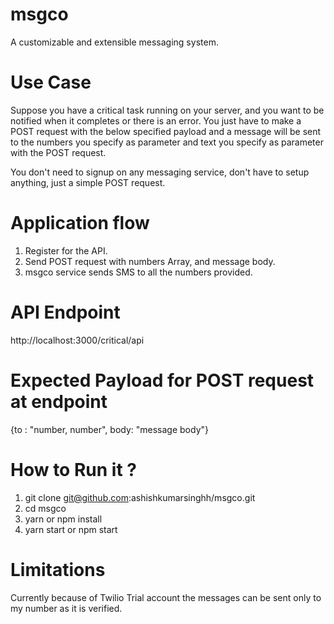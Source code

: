 # msgco

A customizable and extensible messaging system.

# Use Case

Suppose you have a critical task running on your server, and you want to be notified when it completes or there is an error. You just have to make a POST request with the below specified payload and a message will be sent to the numbers you specify as parameter and text you specify as parameter with the POST request.

You don't need to signup on any messaging service, don't have to setup anything, just a simple POST request.

# Application flow

1. Register for the API.
2. Send POST request with numbers Array, and message body.
3. msgco service sends SMS to all the numbers provided.

# API Endpoint

http://localhost:3000/critical/api

# Expected Payload for POST request at endpoint

{to : "number, number", body: "message body"}

# How to Run it ?

1. git clone git@github.com:ashishkumarsinghh/msgco.git
2. cd msgco
3. yarn or npm install
4. yarn start or npm start

# Limitations

Currently because of Twilio Trial account the messages can be sent only to my number as it is verified.
